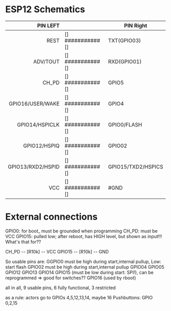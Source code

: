 # ESP12 Schematics

| PIN LEFT          |                   | PIN Right 		   |
|------------------:|-------------------|----------------------|
|REST				|[] ########### []  |TXT(GPIO03)           |
|ADV/TOUT			|[] ########### []  |RXD(GPIO01)           |
|CH_PD				|[] ########### []  |GPIO5                 |
|GPIO16/USER/WAKE	|[] ########### []  |GPIO4                 |
|GPIO14/HSPICLK		|[] ########### []  |GPIO0/FLASH           |
|GPIO12/HSPIQ		|[] ########### []  |GPIO02                |
|GPIO13/RXD2/HSPID	|[] ########### []  |GPIO15/TXD2/HSPICS    |
|VCC				|[] ########### []  |#GND                  |

# External connections

GPIO0: for boot_ must be grounded when programming
CH_PD: must be VCC
GPIO15: pulled low; after reboot, has HIGH level, but shown as input!!! What's that for??

CH_PD  -- [R10k] -- VCC
GPIO15 -- [R10k] -- GND


So usable pins are:
GGPIO0 must be high during start,internal pullup, Low: start flash
GPIO02 must be high during start,internal pullup
GPIO04
GPIO05
GPIO12
GPIO13
GPIO14
GPIO15 (must be low during start: SPI!), can be reprogrammed => good for switches??
GPIO16 (used by rboot)

all in all, 9 usable pins, 6 fully functional, 3 restricted

as a rule: actors go to GPIOs 4,5,12,13,14, maybe 16
Pushbuttons: GPIO 0,2,15